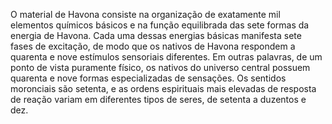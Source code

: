 ﻿O material de Havona consiste na organização de exatamente mil elementos químicos básicos e na função equilibrada das sete formas da energia de Havona. Cada uma dessas energias básicas manifesta sete fases de excitação, de modo que os nativos de Havona respondem a quarenta e nove estímulos sensoriais diferentes. Em outras palavras, de um ponto de vista puramente físico, os nativos do universo central possuem quarenta e nove formas especializadas de sensações. Os sentidos moronciais são setenta, e as ordens espirituais mais elevadas de resposta de reação variam em diferentes tipos de seres, de setenta a duzentos e dez.